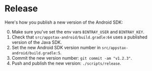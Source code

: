 # Release

Here's how you publish a new version of the Android SDK:

0. Make sure you've set the env vars `BINTRAY_USER` and `BINTRAY_KEY`.
1. Check that `src/appstax-android/build.gradle:64` uses a published version of the Java SDK.
2. Set the new Android SDK version number in `src/appstax-android/build.gradle:5`.
3. Commit the new version number: `git commit -am "v1.2.3"`.
4. Push and publish the new version: `./scripts/release`.

